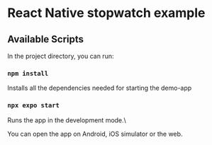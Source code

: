 # React Native stopwatch example

## Available Scripts

In the project directory, you can run:

### `npm install`

Installs all the dependencies needed for starting the demo-app

### `npx expo start`

Runs the app in the development mode.\

You can open the app on Android, iOS simulator or the web.

